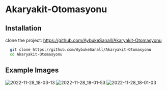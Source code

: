 # Akaryakit-Otomasyonu

## Installation
clone the project:
https://github.com/AybukeSanall/Akaryakit-Otomasyonu

```bash
  git clone https://github.com/AybukeSanall/Akaryakit-Otomasyonu
  cd Akaryakit-Otomasyonu 
```
## Example Images

![2022-11-28_18-03-13](https://user-images.githubusercontent.com/78085366/204314477-3df1f511-a04f-49f5-babe-09f7bddcab88.png)
![2022-11-28_18-01-53](https://user-images.githubusercontent.com/78085366/204314522-213614dc-2f02-44f1-9a43-e862026ea23f.png)
![2022-11-28_18-01-03](https://user-images.githubusercontent.com/78085366/204314636-78953813-9bd7-4ad5-a495-efdf358e6532.png)
